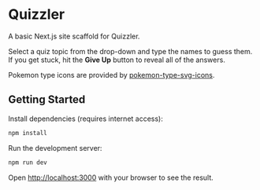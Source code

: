 # Quizzler

A basic Next.js site scaffold for Quizzler.

Select a quiz topic from the drop-down and type the names to guess them. If you get stuck, hit the **Give Up** button to reveal all of the answers.

Pokemon type icons are provided by [pokemon-type-svg-icons](https://github.com/duiker101/pokemon-type-svg-icons).

## Getting Started

Install dependencies (requires internet access):

```bash
npm install
```

Run the development server:

```bash
npm run dev
```

Open [http://localhost:3000](http://localhost:3000) with your browser to see the result.
